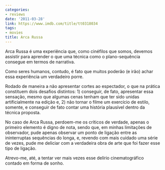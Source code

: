 ```yaml
---
categories:
- reviews
date: '2011-03-28'
link: https://www.imdb.com/title/tt0318034
tags:
- movies
title: Arca Russa
---
```


Arca Russa é uma experiência que, como cinéfilos que somos, devemos assistir para aprender o que uma técnica como o plano-sequência consegue em termos de narrativa.

Como seres humanos, contudo, é fato que muitos poderão (e irão) achar essa experiência um verdadeiro porre.

Rodado de maneira a não apresentar cortes ao espectador, o que na prática constituem dois desafios distintos: 1) conseguir, de fato, apresentar essa sensação, mesmo que algumas cenas tenham que ter sido unidas artificialmente na edição e, 2) não tornar o filme um exercício de estilo, somente, e conseguir de fato contar uma história plausível dentro da técnica proposta.

No caso de Arca Russa, perdoem-me os críticos de verdade, apenas o primeiro elemento é digno de nota, sendo que, em minhas limitações de observador, pude apenas observar um ponto de ligação entre as ininterruptas sequências do longa, e, revendo com mais cuidado uma série de vezes, pude me deliciar com a verdadeira obra de arte que foi fazer esse tipo de ligação.

Atrevo-me, até, a tentar ver mais vezes esse delírio cinematográfico contado em forma de sonho.